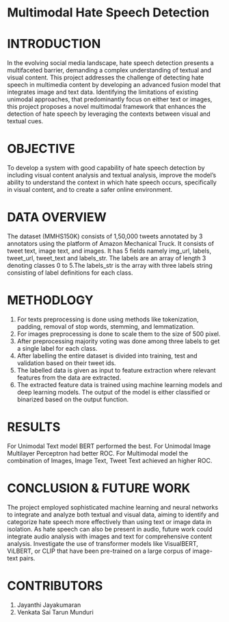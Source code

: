 # Multimodal Hate Speech Detection
# INTRODUCTION
In the evolving social media landscape, hate speech detection presents a multifaceted barrier, demanding a complex understanding of textual and visual content. This project addresses the challenge of detecting hate speech in multimedia content by developing an advanced fusion model that integrates image and text data. Identifying the limitations of existing unimodal approaches, that predominantly focus on either text or images, this project proposes a novel multimodal framework that enhances the detection of hate speech by leveraging the contexts between visual and textual cues. 
# OBJECTIVE
To develop a system with good capability of hate speech detection by including visual content analysis and textual analysis,
improve the model’s ability to understand the context in which hate speech occurs, specifically in visual content, and to create a safer online environment.
# DATA OVERVIEW
The dataset (MMHS150K) consists of 1,50,000 tweets annotated by 3 annotators using the platform of Amazon Mechanical Truck. It consists of tweet text, image text, and images. It has 5 fields namely img_url, labels, tweet_url, tweet_text and labels_str.
The labels are an array of length 3 denoting classes 0 to 5.The labels_str is the array with three labels string consisting of label definitions for each class.
# METHODLOGY
1) For texts preprocessing is done using methods like tokenization, padding, removal of stop words, stemming, and lemmatization.
2) For images preprocessing is done to scale them to the size of 500 pixel.
3) After preprocessing majority voting was done among three labels to get a single label for each class.
4) After labelling the entire dataset is divided into training, test and validation based on their tweet ids.
5) The labelled data is given as input to feature extraction where relevant features from the data are extracted.
6) The extracted feature data is trained using machine learning models and deep learning models. The output of the model is either classified or binarized based on the output function.
# RESULTS
For Unimodal Text model BERT performed the best. For Unimodal Image Multilayer Perceptron had better ROC. For Multimodal model the combination of Images, Image Text, Tweet Text achieved an higher ROC.
# CONCLUSION & FUTURE WORK
The project employed sophisticated machine learning and neural networks to integrate and analyze both textual and visual data, aiming to identify and categorize hate speech more effectively than using text or image data in isolation. As hate speech can also be present in audio, future work could integrate audio analysis with images and text for comprehensive content analysis. Investigate the use of transformer models like VisualBERT, ViLBERT, or CLIP that have been pre-trained on a large corpus of image-text pairs.
# CONTRIBUTORS
1) Jayanthi Jayakumaran
2) Venkata Sai Tarun Munduri





